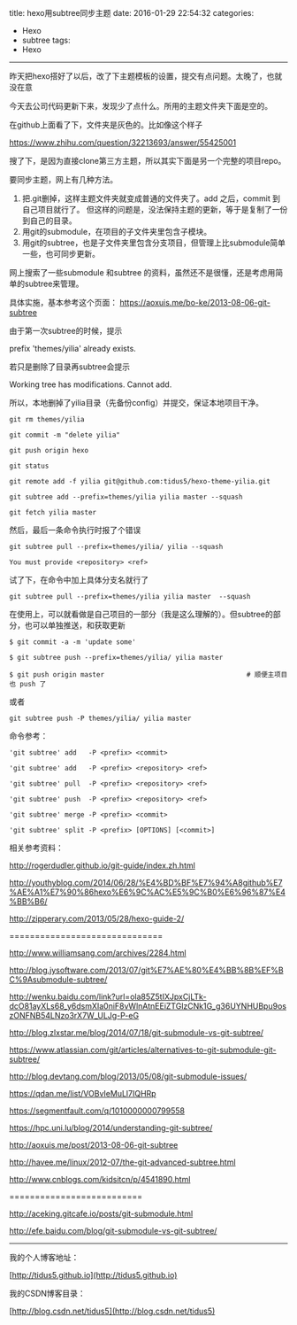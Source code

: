 title: hexo用subtree同步主题
date: 2016-01-29 22:54:32
categories:
- Hexo
- subtree
tags:
- Hexo
---

昨天把hexo搭好了以后，改了下主题模板的设置，提交有点问题。太晚了，也就没在意

今天去公司代码更新下来，发现少了点什么。所用的主题文件夹下面是空的。

在github上面看了下，文件夹是灰色的。比如像这个样子

https://www.zhihu.com/question/32213693/answer/55425001


搜了下，是因为直接clone第三方主题，所以其实下面是另一个完整的项目repo。

要同步主题，网上有几种方法。

1.  把.git删掉，这样主题文件夹就变成普通的文件夹了。add 之后，commit 到自己项目就行了。
但这样的问题是，没法保持主题的更新，等于是复制了一份到自己的目录。
2.  用git的submodule，在项目的子文件夹里包含子模块。
3.  用git的subtree，也是子文件夹里包含分支项目，但管理上比submodule简单一些，也可同步更新。

网上搜索了一些submodule 和subtree 的资料，虽然还不是很懂，还是考虑用简单的subtree来管理。


<!--more-->
 
具体实施，基本参考这个页面：
https://aoxuis.me/bo-ke/2013-08-06-git-subtree

由于第一次subtree的时候，提示

prefix 'themes/yilia' already exists.

若只是删除了目录再subtree会提示

Working tree has modifications.  Cannot add.

所以，本地删掉了yilia目录（先备份config）并提交，保证本地项目干净。

`git rm themes/yilia`

`git commit -m "delete yilia"`

`git push origin hexo`

`git status`

`git remote add -f yilia git@github.com:tidus5/hexo-theme-yilia.git`

`git subtree add --prefix=themes/yilia yilia master --squash`

`git fetch yilia master`


然后，最后一条命令执行时报了个错误

`git subtree pull --prefix=themes/yilia/ yilia --squash`

`You must provide <repository> <ref>`

试了下，在命令中加上具体分支名就行了

`git subtree pull --prefix=themes/yilia yilia master  --squash`


在使用上，可以就看做是自己项目的一部分（我是这么理解的）。但subtree的部分，也可以单独推送，和获取更新

`$ git commit -a -m 'update some'`

`$ git subtree push --prefix=themes/yilia/ yilia master`

`$ git push origin master                                    # 顺便主项目也 push 了`

或者

`git subtree push -P themes/yilia/ yilia master`

命令参考：

`'git subtree' add   -P <prefix> <commit>`

`'git subtree' add   -P <prefix> <repository> <ref>`

`'git subtree' pull  -P <prefix> <repository> <ref>`

`'git subtree' push  -P <prefix> <repository> <ref>`

`'git subtree' merge -P <prefix> <commit>`

`'git subtree' split -P <prefix> [OPTIONS] [<commit>]`


相关参考资料：


http://rogerdudler.github.io/git-guide/index.zh.html

http://youthyblog.com/2014/06/28/%E4%BD%BF%E7%94%A8github%E7%AE%A1%E7%90%86hexo%E6%9C%AC%E5%9C%B0%E6%96%87%E4%BB%B6/

http://zipperary.com/2013/05/28/hexo-guide-2/

==============================


http://www.williamsang.com/archives/2284.html

http://blog.jysoftware.com/2013/07/git%E7%AE%80%E4%BB%8B%EF%BC%9Asubmodule-subtree/

http://wenku.baidu.com/link?url=ola85Z5tIXJpxCjLTk-dcO81ayXLs68_y6dsmXIa0niF8vWlnAtnEEiZTGlzCNk1G_g36UYNHUBpu9oszONFNB54LNzo3rX7W_ULJg-P-eG

http://blog.zlxstar.me/blog/2014/07/18/git-submodule-vs-git-subtree/

https://www.atlassian.com/git/articles/alternatives-to-git-submodule-git-subtree/

http://blog.devtang.com/blog/2013/05/08/git-submodule-issues/

https://qdan.me/list/VOBvIeMuLl7IQHRp

https://segmentfault.com/q/1010000000799558

https://hpc.uni.lu/blog/2014/understanding-git-subtree/

http://aoxuis.me/post/2013-08-06-git-subtree

http://havee.me/linux/2012-07/the-git-advanced-subtree.html

http://www.cnblogs.com/kidsitcn/p/4541890.html

==========================


http://aceking.gitcafe.io/posts/git-submodule.html


http://efe.baidu.com/blog/git-submodule-vs-git-subtree/



---
我的个人博客地址：

[http://tidus5.github.io](http://tidus5.github.io)

我的CSDN博客目录：

[http://blog.csdn.net/tidus5](http://blog.csdn.net/tidus5)
